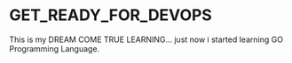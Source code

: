 # GET_READY_FOR_DEVOPS
This is my DREAM COME TRUE LEARNING...
just now i started learning GO Programming Language. 
